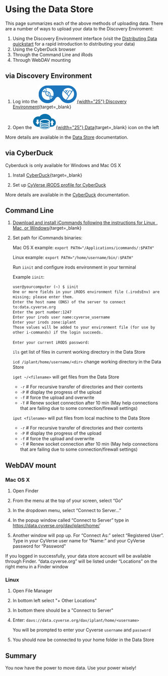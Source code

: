 # Using the Data Store

[de]: ../assets/de/logos/deIcon.svg
[data]: ../assets/de/menu_items/dataIcon.svg

This page summarizes each of the above methods of uploading data. There are a number of ways to upload your data to the Discovery Enviroment:

  1. Using the Discovery Environment interface (visit the [Distributing Data quickstart](https://cyverse-learning-materials.github.io/learning-materials-home/ds/quick-data-share/) for a rapid introduction to distributing your data)
  2. Using the CyberDuck browser
  3. Through the Command Line and iRods
  4. Through WebDAV mounting

## via Discovery Environment

1. Log into the [![de]{width="25"} Discovery Environment](https://de.cyverse.org){target=_blank}

2. Open the [![data]{width="25"} Data](https://de.cyverse.org/data){target=_blank} icon on the left

More details are available in the [Data Store](de/manage_data.md) documentation.

## via CyberDuck

Cyberduck is only available for Windows and Mac OS X

1. Install [CyberDuck](https://cyberduck.io){target=_blank} 

2. Set up [CyVerse iRODS profile for CyberDuck](ds/cyberduck.md) 

More details are available in the [CyberDuck](ds/cyberduck.md) documentation.

## Command Line

1. [Download and install iCommands following the instructions for Linux , Mac, or Windows](https://cyverse.atlassian.net/wiki/spaces/DS/pages/241869823/Setting+Up+iCommands#SettingUpiCommands-linux){target=_blank}

2. Set path for iCommands binaries:

   Mac OS X example: `export PATH="/Applications/icommands/:$PATH"`

     Linux example: `export PATH="/home/username/bin/:$PATH"`

     Run `iinit` and configure irods environment in your terminal

   Example `iinit`:

      ```
      user@yourcomputer (~) $ iinit
      One or more fields in your iRODS environment file (.irodsEnv) are
      missing; please enter them.
      Enter the host name (DNS) of the server to connect to:data.cyverse.org
      Enter the port number:1247
      Enter your irods user name:cyverse_username
      Enter your irods zone:iplant
      Those values will be added to your environment file (for use by
      other i-commands) if the login succeeds.

      Enter your current iRODS password:
      ```

   `ils` get list of files in current working directory in the Data Store

   `icd /iplant/home/username/<dir>` change working directory in the Data Store

   `iget ~/<filename>` will get files from the Data Store

    - `-r` # For recursive transfer of directories and their contents
    - `-P` # display the progress of the upload
    - `-f` # force the upload and overwrite
    - `-T` # Renew socket connection after 10 min (May help connections that are failing due to some connection/firewall settings)


   `iput <filename>` will put files from local machine to the Data Store

     - `-r` # For recursive transfer of directories and their contents
     - `-P` # display the progress of the upload
     - `-f` # force the upload and overwrite
     - `-T` # Renew socket connection after 10 min (May help connections that are failing due to some connection/firewall settings)

## WebDAV mount

### Mac OS X

1. Open Finder

2. From the menu at the top of your screen, select “Go”

3. In the dropdown menu, select “Connect to Server…”

4. In the popup window called “Connect to Server” type in https://data.cyverse.org/dav/iplant/home/<your CyVerse user name>`

5. Another window will pop up. For “Connect As:” select “Registered User”. Type in your CyVerse user name for “Name:” and your CyVerse password for “Password”

  If you logged in successfully, your data store account will be available through Finder. “data.cyverse.org” will be listed under “Locations” on the right menu in a Finder window

### Linux 

1. Open File Manager

2. In bottom left select "+ Other Locations"
  
3. In bottom there should be a "Connect to Server"
  
4. Enter: `davs://data.cyverse.org/dav/iplant/home/<username>` 
  
   You will be prompted to enter your Cyverse `username` and `password` 

5. You should now be connected to your home folder in the Data Store

## Summary
  
You now have the power to move data. Use your power wisely!

